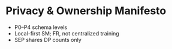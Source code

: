 # Privacy & Ownership Manifesto
- P0–P4 schema levels
- Local-first SM; FR, not centralized training
- SEP shares DP counts only
